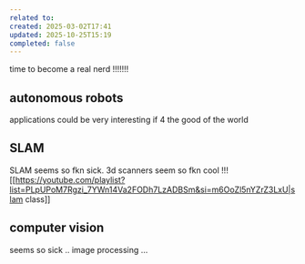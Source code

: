 ```yaml
---
related to:
created: 2025-03-02T17:41
updated: 2025-10-25T15:19
completed: false
---
```

time to become a real nerd !!!!!!!
## autonomous robots
applications could be very interesting if 4 the good of the world
## SLAM
SLAM seems so fkn sick. 
3d scanners seem so fkn cool !!!
[[https://youtube.com/playlist?list=PLpUPoM7Rgzi_7YWn14Va2FODh7LzADBSm&si=m6OoZl5nYZrZ3LxU|slam class]]
## computer vision
seems so sick ..
image processing …